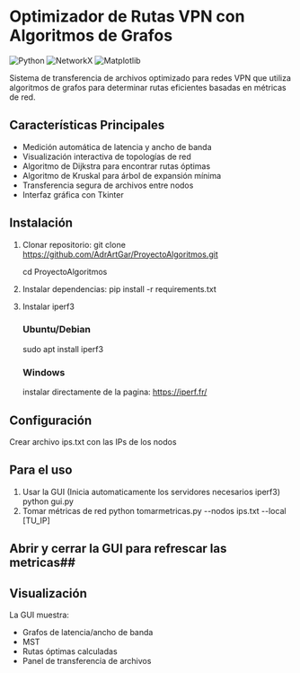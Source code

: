 # Optimizador de Rutas VPN con Algoritmos de Grafos

![Python](https://img.shields.io/badge/Python-3.8%2B-blue)
![NetworkX](https://img.shields.io/badge/NetworkX-2.6+-green)
![Matplotlib](https://img.shields.io/badge/Matplotlib-3.5+-yellowgreen)

Sistema de transferencia de archivos optimizado para redes VPN que utiliza algoritmos de grafos para determinar rutas eficientes basadas en métricas de red.

## Características Principales

- Medición automática de latencia y ancho de banda
- Visualización interactiva de topologías de red
- Algoritmo de Dijkstra para encontrar rutas óptimas
- Algoritmo de Kruskal para árbol de expansión mínima
- Transferencia segura de archivos entre nodos
- Interfaz gráfica con Tkinter

## Instalación

1. Clonar repositorio:
     git clone https://github.com/AdrArtGar/ProyectoAlgoritmos.git

     cd ProyectoAlgoritmos
3. Instalar dependencias:
     pip install -r requirements.txt
4. Instalar iperf3
   ### Ubuntu/Debian
     sudo apt install iperf3
   ### Windows
     instalar directamente de la pagina: https://iperf.fr/

## Configuración
Crear archivo ips.txt con las IPs de los nodos

## Para el uso
1. Usar la GUI (Inicia automaticamente los servidores necesarios iperf3)
     python gui.py
2. Tomar métricas de red
     python tomarmetricas.py --nodos ips.txt --local [TU_IP]
## Abrir y cerrar la GUI para refrescar las metricas##

## Visualización
La GUI muestra:
- Grafos de latencia/ancho de banda
- MST
- Rutas óptimas calculadas
- Panel de transferencia de archivos

